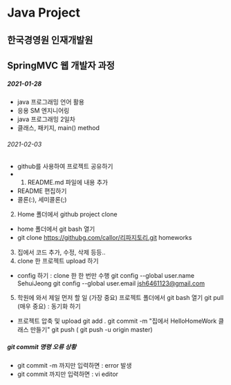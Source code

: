 # Java Project
## 한국경영원 인재개발원
## SpringMVC 웹 개발자 과정

##### 2021-01-28

* java 프로그래밍 언어 활용
* 응용 SM 엔지니어링
* java 프로그래밍 2일차
* 클래스, 패키지, main() method

###### 2021-02-03
* github를 사용하여 프로젝트 공유하기
* 1. README.md 파일에 내용 추가
*   README 편집하기
*   콜론(:), 세미콜론(;)

2. Home 폴더에서 github project clone
* home 폴더에서 git bash 열기
* git clone https://githubg.com/callor/리파지토리.git homeworks   


3. 집에서 코드 추가, 수정, 삭제 등등..
4. clone 한 프로젝트 upload 하기
* config 하기 : clone 한 한 번만 수행
     git config --global user.name SehuiJeong
     git config --global user.email jsh6461123@gmail.com

5. 학원에 와서 제일 먼저 할 일 (가장 중요)
    프로젝트 폴더에서 git bash 열기
    git pull (매우 중요) : 동기화 하기

    





* 프로젝트 압축 및 upload
    git add .
    git commit -m "집에서 HelloHomeWork 클래스 만들기"
    git push ( git push -u origin master)

#####   git commit 명령 오류 상황
* git commit -m 까지만 입력하면 : error 발생
* git commit 까지만 입력하면 : vi editor 
